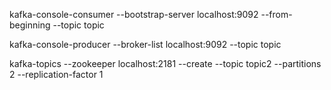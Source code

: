 kafka-console-consumer --bootstrap-server localhost:9092 --from-beginning --topic topic

kafka-console-producer --broker-list localhost:9092 --topic topic

kafka-topics --zookeeper localhost:2181 --create --topic topic2 --partitions 2 --replication-factor 1
